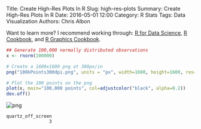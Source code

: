 Title: Create High-Res Plots In R
Slug: high-res-plots
Summary: Create High-Res Plots In R
Date: 2016-05-01 12:00
Category: R Stats
Tags: Data Visualization
Authors: Chris Albon


Want to learn more? I recommend working through: [R for Data Science](http://amzn.to/2myxnhi), [R Cookbook](http://amzn.to/2lF6hkb), and [R Graphics Cookbook](http://amzn.to/2m0fcPL).

```R
## Generate 100,000 normally distributed observations
x <- rnorm(100000)
```


```R
# Create a 1600x1600 png at 300px/in
png("100kPoints300dpi.png", units = "px", width=1600, height=1600, res=300)
```


```R
# Plot the 100 points on the png
plot(x, main="100,000 points", col=adjustcolor("black", alpha=0.2))
dev.off()
```


![png]({filename}/images/high-res-plots_files/high-res-plots_3_0.png)





    quartz_off_screen
                    3

